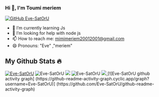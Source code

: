 ### Hi 👋, I'm Toumi meriem
[![GitHub Eve-SatOrU](https://img.shields.io/github/followers/Eve-SatOrU?label=follow&style=social)](https://github.com/Eve-SatOrU)
- 🌱 I’m currently learning Js
- 🤔 I’m looking for help with node js
- 📫 How to reach me: mimimeriem20012001@gmail.com
- 😄 Pronouns: "Eve" ,"meriem" 
 ## My Github Stats 🔥
</h3>
<a href="https://github.com/Eve-SatOrU/github-profile-trophy"><img src="https://github-profile-trophy.vercel.app/?username=Eve-SatOrU&theme=radical" alt="Eve-SatOrU" /></a>
<img src="https://github-readme-stats.vercel.app/api?username=Eve-SatOrU&show_icons=true&theme=radical" alt="Eve-SatOrU" />
<img src="https://github-readme-streak-stats.herokuapp.com/?user=Eve-SatOrU&theme=radical" />
<img src="https://github-readme-stats.vercel.app/api/top-langs/?username=Eve-SatOrU&count_private=true&theme=radical&line_height=30&hide=html&layout=default" alt="Eve-SatOrU" />
<a href="https://visitcount.itsvg.in">
  <img src="https://visitcount.itsvg.in/api?id=Eve-SatOrU&label=Profile%20Views&color=11&icon=8&pretty=true" />
</a>
[![Eve-SatOrU github activity graph]
(https://github-readme-activity-graph.cyclic.app/graph?username=Eve-SatOrU)]
(https://github.com/Eve-SatOrU/github-readme-activity-graph)
